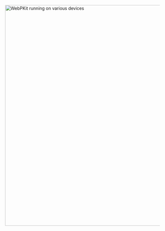<img src="https://github.com/TimOliver/WebPKit/raw/master/screenshot.png" alt="WebPKit running on various devices" width="720" />
